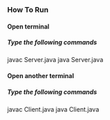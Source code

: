 ### How To Run
#### Open terminal
##### Type the following commands
javac Server.java
java Server.java
#### Open another terminal
##### Type the following commands
javac Client.java
java Client.java
